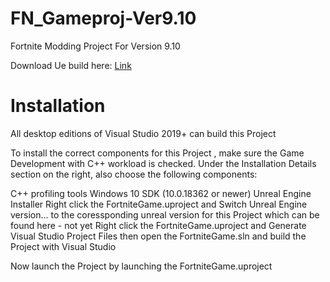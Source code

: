 # FN_Gameproj-Ver9.10
 Fortnite Modding Project For Version 9.10


Download Ue build here: [Link](https://drive.usercontent.google.com/download?id=18_WeNsO-NSCEP-WNFmmi2ugSUSfEbsgQ&export=download)

# Installation

All desktop editions of Visual Studio 2019+ can build this Project

To install the correct components for this Project , make sure the Game Development with C++ workload is checked. Under the Installation Details section on the right, also choose the following components:

C++ profiling tools
Windows 10 SDK (10.0.18362 or newer)
Unreal Engine Installer Right click the FortniteGame.uproject and Switch Unreal Engine version... to the coressponding unreal version for this Project which can be found here - not yet
Right click the FortniteGame.uproject and Generate Visual Studio Project Files then open the FortniteGame.sln and build the Project with Visual Studio

Now launch the Project by launching the FortniteGame.uproject
